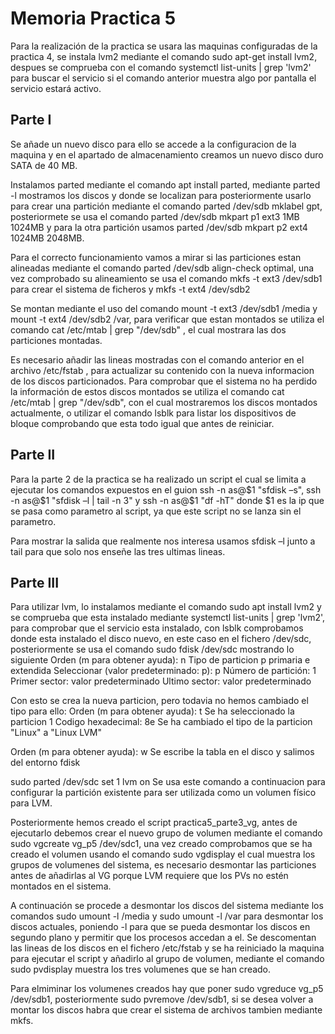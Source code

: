# Memoria Practica 5

Para la realización de la practica se usara las maquinas configuradas de la practica 4, se instala lvm2 mediante el comando
sudo apt-get install lvm2, despues se comprueba con el comando systemctl list-units | grep 'lvm2' para buscar el servicio
si el comando anterior muestra algo por pantalla el servicio estará activo.

## Parte I

Se añade un nuevo disco para ello se accede a la configuracion de la maquina y en el apartado de almacenamiento creamos un nuevo disco duro SATA
de 40 MB.

Instalamos parted mediante el comando apt install parted, mediante parted -l mostramos los discos y donde se localizan para posteriormente usarlo
para crear una partición mediante el comando parted /dev/sdb mklabel gpt, posteriormete se usa el comando parted /dev/sdb mkpart p1 ext3 1MB 1024MB y para la otra partición usamos parted /dev/sdb mkpart p2 ext4 1024MB 2048MB.

Para el correcto funcionamiento vamos a mirar si las particiones estan alineadas mediante el comando parted /dev/sdb align-check optimal, una vez comprobado su alineamiento se usa el comando mkfs -t ext3 /dev/sdb1 para crear el sistema de ficheros y mkfs -t ext4 /dev/sdb2

Se montan mediante el uso del comando mount -t ext3 /dev/sdb1 /media y mount -t ext4 /dev/sdb2 /var, para verificar que estan montados se utiliza el comando
cat /etc/mtab | grep "/dev/sdb" , el cual mostrara las dos particiones montadas.

Es necesario añadir las lineas mostradas con el comando anterior en el archivo /etc/fstab , para actualizar su contenido con la nueva informacion de los discos particionados. Para comprobar que el sistema no ha perdido la información de estos discos montados se utiliza el comando cat /etc/mtab | grep "/dev/sdb", con el cual mostraremos los discos montados actualmente, o utilizar el comando lsblk para listar los dispositivos de bloque comprobando que esta todo igual que antes de reiniciar.

## Parte II

Para la parte 2 de la practica se ha realizado un script el cual se limita a ejecutar los comandos expuestos en el guion ssh -n as@$1 "sfdisk –s", ssh -n as@$1 "sfdisk –l | tail -n 3" y ssh -n as@$1 "df -hT" donde $1 es la ip que se pasa como parametro al script, ya que este script no se lanza sin el parametro.

Para mostrar la salida que realmente nos interesa usamos sfdisk –l junto a tail para que solo nos enseñe las tres ultimas lineas.

## Parte III

Para utilizar lvm, lo instalamos mediante el comando sudo apt install lvm2 y se comprueba que esta instalado mediante systemctl list-units | grep 'lvm2', para comprobar que el servicio esta instalado, con lsblk comprobamos donde esta instalado el disco nuevo, en este caso en el fichero /dev/sdc, posteriormente se usa el
comando sudo fdisk /dev/sdc mostrando lo siguiente
Orden (m para obtener ayuda): n
Tipo de particion
p primaria
e extendida
Seleccionar (valor predeterminado: p): p
Número de partición: 1
Primer sector: valor predeterminado
Ultimo sector: valor predeterminado

Con esto se crea la nueva particion, pero todavia no hemos cambiado el tipo para ello:
Orden (m para obtener ayuda): t
Se ha seleccionado la particion 1
Codigo hexadecimal: 8e
Se ha cambiado el tipo de la particion "Linux" a "Linux LVM"

Orden (m para obtener ayuda): w
Se escribe la tabla en el disco y salimos del entorno fdisk

sudo parted /dev/sdc set 1 lvm on
Se usa este comando a continuacion para configurar la partición existente para ser utilizada como un volumen físico para LVM.

Posteriormente hemos creado el script practica5_parte3_vg, antes de ejecutarlo debemos crear el nuevo grupo de volumen mediante el comando sudo vgcreate vg_p5 /dev/sdc1, una vez creado comprobamos que se ha creado el volumen usando el comando sudo vgdisplay el cual muestra los grupos de volumenes del sistema, es necesario desmontar las particiones antes de añadirlas al VG porque LVM requiere que los PVs no estén montados en el sistema.

A continuación se procede a desmontar los discos del sistema mediante los comandos sudo umount -l /media y sudo umount -l /var para desmontar los discos actuales, poniendo -l para que se pueda desmontar los discos en segundo plano y permitir que los procesos accedan a el. Se descomentan las lineas de los discos en el fichero /etc/fstab y se ha reiniciado la maquina para ejecutar el script y añadirlo al grupo de volumen, mediante el comando sudo pvdisplay muestra los tres volumenes que se han creado.

Para elmiminar los volumenes creados hay que poner sudo vgreduce vg_p5 /dev/sdb1, posteriormente sudo pvremove /dev/sdb1, si se desea volver a montar los discos habra que crear el sistema de archivos tambien mediante mkfs.
